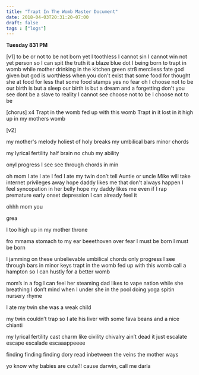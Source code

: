 ```yaml
---
title: "Trapt In The Womb Master Document"
date: 2018-04-03T20:31:20-07:00
draft: false
tags : ["logs"]
---
```


**Tuesday 831 PM**

[v1]
to be or not to be
not born yet I toothless
I cannot sin I cannot win
not yet person so I can spit the truth
it a blaze blue dot I being born to
trapt in womb while mother drinking in the kitchen
green str8 merciless fate god given
but god is worthless when you don't exist
that some food for thought
she at food for less
that some food stamps yes
no fear oh I choose not to be
our birth is but a sleep
our birth is but a dream
and a forgetting don't you see
dont be a slave to reality
I cannot see choose not to be
I choose not to be

[chorus] x4
Trapt in the womb fed up with this womb
Trapt in it lost in it high up in my mothers womb

[v2]

my mother's melody
holiest of holy
breaks my
umbilical bars
minor chords

my lyrical fertility
half brain no chub my ability

onyl progress I see see through chords in min


oh mom
I ate
I ate I fed
I ate my twin
don’t tell Auntie
or uncle Mike will take internet privileges away
hope daddy likes me
that don't always happen
I feel syncopation in her belly
hope my daddy likes me
even if I rap premature
early onset depression
I can already feel it




ohhh mom
you

grea

I too high up in my mother throne

fro mmama stomach to my ear
beeethoven over fear
I must be born I must be born

I jamming on these unbelievable umbilical chords
only progress I see through bars in minor keys
trapt in the womb
fed up with this womb
call a hampton so I can
hustly for a better womb

mom’s in a fog I can feel her steaming
dad likes to vape nation while she breathing
I don’t mind when I under
she in the pool doing yoga
spitin nursery rhyme

I ate my twin she was a weak child



my twin couldn’t trap so I
ate his liver with some fava beans and a nice chianti


my lyrical fertility cast charm like civility
chivalry ain’t dead it just escalate
escape escalade escaaappeeee

finding finding finding dory
read inbetween the veins
the mother ways



yo know why babies are cute?!
cause darwin, call me darla
